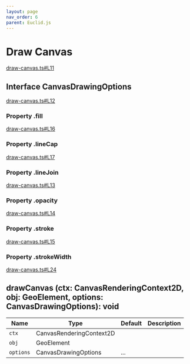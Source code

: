 ```yaml
---
layout: page
nav_order: 6
parent: Euclid.js
---
```


# Draw Canvas

<div class="docs-item" markdown="1">

<div><a class="source" target="_blank" href="https://github.com/mathigon/euclid.js/tree/master/src/draw-canvas.ts#L11">draw-canvas.ts#L11</a></div>

## <span class="pill">Interface</span> CanvasDrawingOptions

<div class="docs-item" markdown="1">

<div><a class="source" target="_blank" href="https://github.com/mathigon/euclid.js/tree/master/src/draw-canvas.ts#L12">draw-canvas.ts#L12</a></div>

### <span class="pill">Property</span> .fill

</div>

<div class="docs-item" markdown="1">

<div><a class="source" target="_blank" href="https://github.com/mathigon/euclid.js/tree/master/src/draw-canvas.ts#L16">draw-canvas.ts#L16</a></div>

### <span class="pill">Property</span> .lineCap

</div>

<div class="docs-item" markdown="1">

<div><a class="source" target="_blank" href="https://github.com/mathigon/euclid.js/tree/master/src/draw-canvas.ts#L17">draw-canvas.ts#L17</a></div>

### <span class="pill">Property</span> .lineJoin

</div>

<div class="docs-item" markdown="1">

<div><a class="source" target="_blank" href="https://github.com/mathigon/euclid.js/tree/master/src/draw-canvas.ts#L13">draw-canvas.ts#L13</a></div>

### <span class="pill">Property</span> .opacity

</div>

<div class="docs-item" markdown="1">

<div><a class="source" target="_blank" href="https://github.com/mathigon/euclid.js/tree/master/src/draw-canvas.ts#L14">draw-canvas.ts#L14</a></div>

### <span class="pill">Property</span> .stroke

</div>

<div class="docs-item" markdown="1">

<div><a class="source" target="_blank" href="https://github.com/mathigon/euclid.js/tree/master/src/draw-canvas.ts#L15">draw-canvas.ts#L15</a></div>

### <span class="pill">Property</span> .strokeWidth

</div>

</div>

<div class="docs-item" markdown="1">

<div><a class="source" target="_blank" href="https://github.com/mathigon/euclid.js/tree/master/src/draw-canvas.ts#L24">draw-canvas.ts#L24</a></div>

## drawCanvas <span class="signature">(ctx: CanvasRenderingContext2D, obj: GeoElement, options: CanvasDrawingOptions): void</span>

| Name | Type | Default | Description |
| --- | --- | --- | --- |
| `ctx` | CanvasRenderingContext2D |  |  |
| `obj` | GeoElement |  |  |
| `options` | CanvasDrawingOptions | ... |  |


</div>